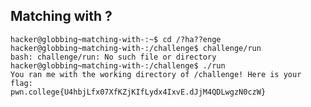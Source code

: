 ## Matching with ?
    hacker@globbing~matching-with-:~$ cd /?ha??enge
    hacker@globbing~matching-with-:/challenge$ challenge/run
    bash: challenge/run: No such file or directory
    hacker@globbing~matching-with-:/challenge$ ./run
    You ran me with the working directory of /challenge! Here is your flag:
    pwn.college{U4hbjLfx07XfKZjKIfLydx4IxvE.dJjM4QDLwgzN0czW}